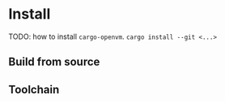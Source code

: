 # Install

TODO: how to install `cargo-openvm`.
`cargo install --git <...>`

## Build from source

## Toolchain

